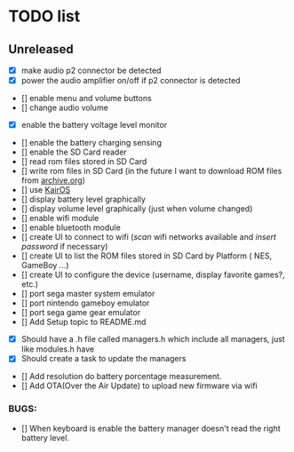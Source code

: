 # TODO list

## Unreleased

- [x] make audio p2 connector be detected
- [x] power the audio amplifier on/off if p2 connector is detected
- [] enable menu and volume buttons
- [] change audio volume
- [x] enable the battery voltage level monitor
- [] enable the battery charging sensing
- [] enable the SD Card reader
- [] read rom files stored in SD Card
- [] write rom files in SD Card (in the future I want to download ROM files from [archive.org](https://archive.org))
- [] use [KairOS](https://github.com/kairos-dev/KairOS) 
- [] display battery level graphically
- [] display volume level graphically (just when volume changed)
- [] enable wifi module
- [] enable bluetooth module
- [] create UI to connect to wifi (*scan* wifi networks available and *insert password* if necessary)
- [] create UI to list the ROM files stored in SD Card by Platform ( NES, GameBoy ...)
- [] create UI to configure the device (username, display favorite games?, etc.)
- [] port sega master system emulator
- [] port nintendo gameboy emulator
- [] port sega game gear emulator
- [] Add Setup topic to README.md
- [x] Should have a .h file called managers.h which include all managers, just like modules.h have
- [x] Should create a task to update the managers
- [] Add resolution do battery porcentage measurement.
- [] Add OTA(Over the Air Update) to upload new firmware via wifi

### BUGS:

- [] When keyboard is enable the battery manager doesn't read the right battery level.